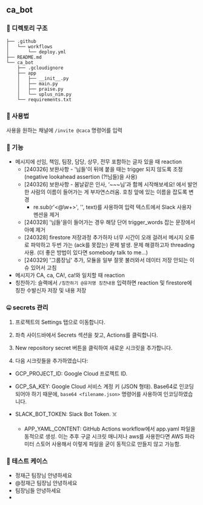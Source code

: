 ## ca_bot

### 💾 디렉토리 구조

```
├── .github
│   └── workflows
│       └── deploy.yml
├── README.md
└── ca_bot
    ├── .gcloudignore
    ├── app
    │   ├── __init__.py
    │   ├── main.py
    │   ├── praise.py
    │   └── uplus_nim.py
    └── requirements.txt
```

### 🤚 사용법
사용을 원하는 채널에 `/invite @caca` 명령어를 입력

### 📢 기능

- 메시지에 선임, 책임, 팀장, 담당, 상무, 전무 포함하는 글자 있을 때 reaction
    - [240326] 보완사항 - '님들'이 뒤에 붙을 때는 trigger 되지 않도록 조정 (negative lookahead assertion (?!님들)을 사용)
    - [240326] 보완사항 - 봄날같은 인사, ‘~~~님’과 함께 시작해보세요! 에서 발언한 사람의 이름이 들어가는 게 부자연스러움. 호칭 앞에 있는 이름을 잡도록 변경
        - re.sub(r'<@\w+>', '', text)를 사용하여 입력 텍스트에서 Slack 사용자 멘션을 제거
    - [240328] '님들'을이 들어가는 경우 해당 단어 trigger_words 잡는 문장에서 아예 제거
    - [240328] firestore 저장과정 추가하자 너무 시간이 오래 걸려서 메시지 오류로 파악하고 두번 가는 (ack를 못잡는) 문제 발생. 문제 해결하고자 threading 사용. (더 좋은 방법이 있다면 somebody talk to me...)
    - [240329] '그룹장님' 추가, 모듈을 일부 잘못 불러와서 데이터 저장 안되는 이슈 있어서 고침
- 메시지가 CA, ca, CA!, ca!와 일치할 때 reaction
- 칭찬하기: 슬랙에서 `/칭찬하기 @유저명 칭찬내용` 입력하면 reaction 및 firestore에 칭찬 수발신자 저장 및 내용 저장

### 🤐 secrets 관리
1. 프로젝트의 Settings 탭으로 이동합니다.

2. 좌측 사이드바에서 Secrets 섹션을 찾고, Actions를 클릭합니다.

3. New repository secret 버튼을 클릭하여 새로운 시크릿을 추가합니다.

4. 다음 시크릿들을 추가하였습니다:

- GCP_PROJECT_ID: Google Cloud 프로젝트 ID.

- GCP_SA_KEY: Google Cloud 서비스 계정 키 (JSON 형태). Base64로 인코딩되어야 하기 때문에, `base64 <filename.json>` 명령어를 사용하여 인코딩하였습니다.

- SLACK_BOT_TOKEN: Slack Bot Token. ☠️

  - APP_YAML_CONTENT: GitHub Actions workflow에서 app.yaml 파일을 동적으로 생성. 이는 추후 구글 시크릿 매니저나 aws를 사용한다면 AWS 파라미터 스토어 사용해서 이렇게 파일을 굳이 동적으로 만들지 않고 가능함.

### 🤚 테스트 케이스
- 정재근 팀장님 안녕하세요
- @정재근 팀장님 안녕하세요
- 팀장님들 안녕하세요
- 
